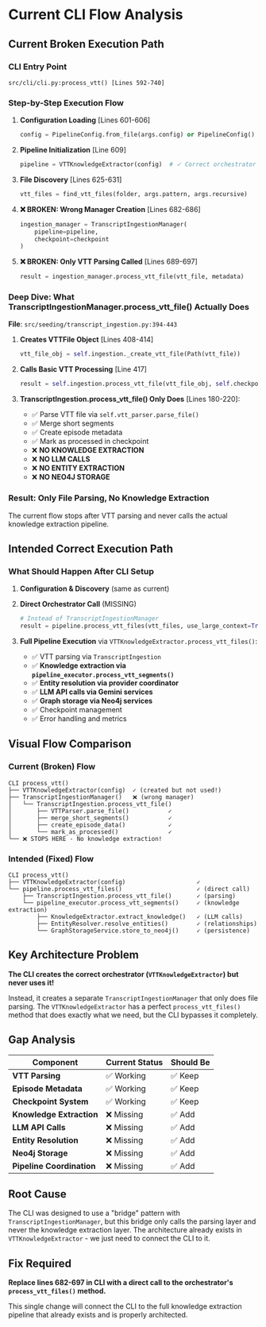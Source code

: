 # Current CLI Flow Analysis

## Current Broken Execution Path

### CLI Entry Point
```
src/cli/cli.py:process_vtt() [Lines 592-740]
```

### Step-by-Step Execution Flow

1. **Configuration Loading** [Lines 601-606]
   ```python
   config = PipelineConfig.from_file(args.config) or PipelineConfig()
   ```

2. **Pipeline Initialization** [Line 609]
   ```python
   pipeline = VTTKnowledgeExtractor(config)  # ✓ Correct orchestrator created
   ```

3. **File Discovery** [Lines 625-631]
   ```python
   vtt_files = find_vtt_files(folder, args.pattern, args.recursive)
   ```

4. **❌ BROKEN: Wrong Manager Creation** [Lines 682-686]
   ```python
   ingestion_manager = TranscriptIngestionManager(
       pipeline=pipeline,
       checkpoint=checkpoint
   )
   ```

5. **❌ BROKEN: Only VTT Parsing Called** [Lines 689-697]
   ```python
   result = ingestion_manager.process_vtt_file(vtt_file, metadata)
   ```

### Deep Dive: What TranscriptIngestionManager.process_vtt_file() Actually Does

**File**: `src/seeding/transcript_ingestion.py:394-443`

1. **Creates VTTFile Object** [Lines 408-414]
   ```python
   vtt_file_obj = self.ingestion._create_vtt_file(Path(vtt_file))
   ```

2. **Calls Basic VTT Processing** [Line 417]
   ```python
   result = self.ingestion.process_vtt_file(vtt_file_obj, self.checkpoint)
   ```

3. **TranscriptIngestion.process_vtt_file() Only Does** [Lines 180-220]:
   - ✅ Parse VTT file via `self.vtt_parser.parse_file()`
   - ✅ Merge short segments
   - ✅ Create episode metadata
   - ✅ Mark as processed in checkpoint
   - ❌ **NO KNOWLEDGE EXTRACTION**
   - ❌ **NO LLM CALLS**
   - ❌ **NO ENTITY EXTRACTION**
   - ❌ **NO NEO4J STORAGE**

### Result: Only File Parsing, No Knowledge Extraction

The current flow stops after VTT parsing and never calls the actual knowledge extraction pipeline.

## Intended Correct Execution Path

### What Should Happen After CLI Setup

1. **Configuration & Discovery** (same as current)
2. **Direct Orchestrator Call** (MISSING)
   ```python
   # Instead of TranscriptIngestionManager
   result = pipeline.process_vtt_files(vtt_files, use_large_context=True)
   ```

3. **Full Pipeline Execution** via `VTTKnowledgeExtractor.process_vtt_files()`:
   - ✅ VTT parsing via `TranscriptIngestion`
   - ✅ **Knowledge extraction via `pipeline_executor.process_vtt_segments()`**
   - ✅ **Entity resolution via provider coordinator**
   - ✅ **LLM API calls via Gemini services**
   - ✅ **Graph storage via Neo4j services**
   - ✅ Checkpoint management
   - ✅ Error handling and metrics

## Visual Flow Comparison

### Current (Broken) Flow
```
CLI process_vtt()
├── VTTKnowledgeExtractor(config)  ✓ (created but not used!)
├── TranscriptIngestionManager()   ❌ (wrong manager)
│   └── TranscriptIngestion.process_vtt_file()
│       ├── VTTParser.parse_file()           ✓ 
│       ├── merge_short_segments()           ✓
│       ├── create_episode_data()            ✓
│       └── mark_as_processed()              ✓
└── ❌ STOPS HERE - No knowledge extraction!
```

### Intended (Fixed) Flow
```
CLI process_vtt()
├── VTTKnowledgeExtractor(config)                    ✓
└── pipeline.process_vtt_files()                     ✓ (direct call)
    ├── TranscriptIngestion.process_vtt_file()       ✓ (parsing)
    └── pipeline_executor.process_vtt_segments()     ✓ (knowledge extraction)
        ├── KnowledgeExtractor.extract_knowledge()   ✓ (LLM calls)
        ├── EntityResolver.resolve_entities()        ✓ (relationships)
        └── GraphStorageService.store_to_neo4j()     ✓ (persistence)
```

## Key Architecture Problem

**The CLI creates the correct orchestrator (`VTTKnowledgeExtractor`) but never uses it!**

Instead, it creates a separate `TranscriptIngestionManager` that only does file parsing. The `VTTKnowledgeExtractor` has a perfect `process_vtt_files()` method that does exactly what we need, but the CLI bypasses it completely.

## Gap Analysis

| Component | Current Status | Should Be |
|-----------|----------------|-----------|
| **VTT Parsing** | ✅ Working | ✅ Keep |
| **Episode Metadata** | ✅ Working | ✅ Keep |
| **Checkpoint System** | ✅ Working | ✅ Keep |
| **Knowledge Extraction** | ❌ Missing | ✅ Add |
| **LLM API Calls** | ❌ Missing | ✅ Add |
| **Entity Resolution** | ❌ Missing | ✅ Add |
| **Neo4j Storage** | ❌ Missing | ✅ Add |
| **Pipeline Coordination** | ❌ Missing | ✅ Add |

## Root Cause

The CLI was designed to use a "bridge" pattern with `TranscriptIngestionManager`, but this bridge only calls the parsing layer and never the knowledge extraction layer. The architecture already exists in `VTTKnowledgeExtractor` - we just need to connect the CLI to it.

## Fix Required

**Replace lines 682-697 in CLI with a direct call to the orchestrator's `process_vtt_files()` method.**

This single change will connect the CLI to the full knowledge extraction pipeline that already exists and is properly architected.